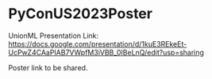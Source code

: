 # PyConUS2023Poster

UnionML Presentation Link: 
https://docs.google.com/presentation/d/1kuE3REkeEt-UcPwZ4CAaPIAB7VWpfM3iVBB_0IBeLnQ/edit?usp=sharing

Poster link to be shared. 
